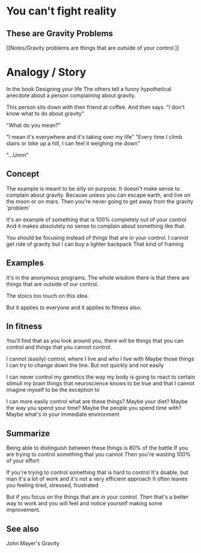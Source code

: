 # You can't fight reality 

## These are Gravity Problems

[[Notes/Gravity problems are things that are outside of your control.]]

# Analogy / Story

In the book Designing your life
The others tell a funny hypothetical anecdote about a person complaining about gravity.

This person sits down with their friend at coffee.
And then says.
"I don't know what to do about gravity"

"What do you mean?"

"I mean it's everywhere and it's taking over my life"
"Every time I climb stairs or bike up a hill, I can feel it weighing me down"

"...Umm"

## Concept

The example is meant to be silly on purpose.
It doesn't make sense to complain about gravity.
Because unless you can escape earth, and live on the moon or on mars. 
Then you're never going to get away from the gravity 'problem'

It's an example of something that is 100% completely out of your control
And it makes absolutely no sense to complain about something like that.

You should be focusing instead of things that are in your control.
I cannot get ride of gravity but I can buy a lighter backpack
That kind of framing

## Examples
It's in the anonymous programs.
The whole wisdom there is that there are things that are outside of our control.

The stoics too touch on this idea.

But it applies to everyone
and it applies to fitness also.

## In fitness

You'll find that as you look around you, there will be things that you can control and things that you cannot control.

I cannot (easily) control, where I live and who I live with
Maybe those things I can try to change down the line.
But not quickly and not easily

I can never control
my genetics
the way my body is going to react to certain stimuli
my brain
things that neuroscience knows to be true
and that I cannot imagine myself to be the exception to

I can more easily control
what are these things?
Maybe your diet?
Maybe the way you spend your time?
Maybe the people you spend time with?
Maybe what's in your immediate environment

## Summarize

Being able to distinguish between these things is 80% of the battle
If you are trying to control something that you cannot
Then you're wasting 100% of your effort

If you're trying to control something that is hard to control
It's doable, but man it's a lot of work
and it's not a very efficient approach
It often leaves you feeling tired, stressed, frustrated

But if you focus on the things that are in your control. Then that's a better way to work and you will feel and notice yourself making some improvement.

## See also
John Mayer's Gravity